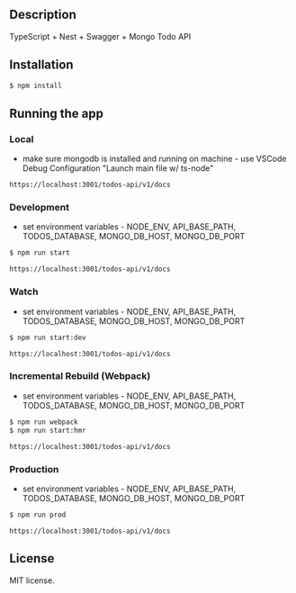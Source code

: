 ## Description

TypeScript + Nest + Swagger + Mongo Todo API

## Installation

```bash
$ npm install
```

## Running the app

### Local
* make sure mongodb is installed and running on machine - use VSCode Debug Configuration "Launch main file w/ ts-node"

```
https://localhost:3001/todos-api/v1/docs
```

### Development
* set environment variables - NODE_ENV, API_BASE_PATH, TODOS_DATABASE, MONGO_DB_HOST, MONGO_DB_PORT

```bash
$ npm run start
```

```
https://localhost:3001/todos-api/v1/docs
```

###  Watch
* set environment variables - NODE_ENV, API_BASE_PATH, TODOS_DATABASE, MONGO_DB_HOST, MONGO_DB_PORT

```bash
$ npm run start:dev
```

```
https://localhost:3001/todos-api/v1/docs
```

### Incremental Rebuild (Webpack)
* set environment variables - NODE_ENV, API_BASE_PATH, TODOS_DATABASE, MONGO_DB_HOST, MONGO_DB_PORT

```bash
$ npm run webpack
$ npm run start:hmr
```

```
https://localhost:3001/todos-api/v1/docs
```

### Production
* set environment variables - NODE_ENV, API_BASE_PATH, TODOS_DATABASE, MONGO_DB_HOST, MONGO_DB_PORT

```bash
$ npm run prod
```

```
https://localhost:3001/todos-api/v1/docs
```

## License

  MIT license.
